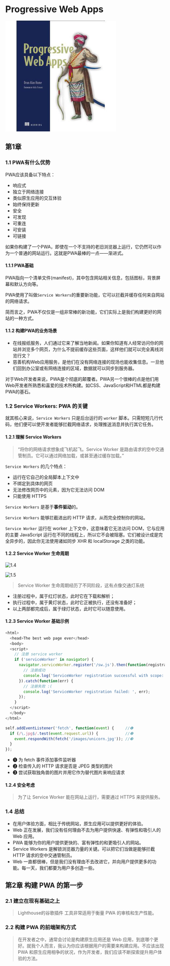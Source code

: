 # Progressive Web Apps

![9781617294587](../../static/img/9781617294587.jpg)

## 第1章

### 1.1 PWA有什么优势

PWA应该具备以下特点：

- 响应式
- 独立于网络连接
- 类似原生应用的交互体验
- 始终保持更新
- 安全
- 可发现
- 可重连
- 可安装
- 可链接

如果你构建了一个PWA，即使在一个不支持的老旧浏览器上运行，它仍然可以作为一个普通的网站运行。这就是PWA最棒的一点——渐进式。

#### 1.1.1 PWA基础

PWA指向一个清单文件(manifest)，其中包含网站相关信息，包括图标，背景屏幕和默认方向等。

PWA使用了叫做`Service Workers`的重要新功能，它可以拦截并缓存任何来自网站的网络请求。

简而言之，PWA不仅仅是一组非常棒的新功能，它们实际上是我们构建更好的网站的一种方式。

#### 1.1.2 构建PWA的业务场景

- 在线报纸服务，人们通过它来了解当地新闻。如果你知道有人经常访问你的网站并浏览多个网页，为什么不提前缓存这些页面，这样他们就可以完全离线浏览行文？
- 慈善机构Web应用服务，是他们在没有网络连接的现场也能收集信息。一旦他们回到办公室或有网络连接的区域，数据就可以同步到服务器。

对于Web开发者来说，PWA是个彻底的颠覆者。PWA另一个很棒的点是他们用Web开发者所熟悉和喜爱的技术所构建。如CSS、JavaScript和HTML都是构建PWA的基石。

### 1.2 Service Workers: PWA 的关键

就其核心来说，`Service Workers` 只是后台运行的 `worker` 脚本。只需短短几行代码，他们便可以使开发者能够拦截网络请求，处理推送消息并执行其它任务。

#### 1.2.1 理解 Service Workers

> “将你的网络请求想象成飞机起飞。Service Worker 是路由请求的空中交通管制员。它可以通过网络加载，或甚至通过缓存加载。”

`Service Workers` 的几个特点：

- 运行在它自己的全局脚本上下文中
- 不绑定到具体的网页
- 无法修改网页中的元素，因为它无法访问 DOM
- 只能使用 HTTPS

`Service Workers` 是基于**事件驱动**的。

`Service Workers` 能够拦截进出的 HTTP 请求，从而完全控制你的网站。

`Service Worker` 运行在 worker 上下文中，这意味着它无法访问 DOM，它与应用的主要 JavaScript 运行在不同的线程上，所以它不会被阻塞。它们被设计成是完全异步的，因此你无法使用诸如同步 XHR 和 localStorage 之类的功能。

#### 1.2.2 Service Worker 生命周期

![1.4](http://ofx24fene.bkt.clouddn.com//img/blog/figure1.4.png)

![1.5](http://ofx24fene.bkt.clouddn.com//img/blog/figure1.5.png)

> Service Worker 生命周期经历了不同阶段，这有点像交通灯系统

- 注册过程中，属于红灯状态，此时它在下载和解析；
- 执行过程中，属于黄灯状态，此时它正被执行，还没有准备好；
- 以上两部都完成后，属于绿灯状态，此时它可以随意使用。

#### 1.2.3 Service Worker 基础示例

```js
<html>
  <head>The best web page ever</head>
  <body>
  <script>
    // 注册 service worker
    if ('serviceWorker' in navigator) {                                                               //❶
      navigator.serviceWorker.register('/sw.js').then(function(registration) {                        //❷
        // 注册成功
        console.log('ServiceWorker registration successful with scope: ', registration.scope);        //❸
      }).catch(function(err) {                                                                        //❹
        // 注册失败 :(
        console.log('ServiceWorker registration failed: ', err);
      });
    }
  </script>
  </body>
</html>
```

```js
self.addEventListener('fetch', function(event) {     //❶
  if (/\.jpg$/.test(event.request.url)) {            //❷
    event.respondWith(fetch('/images/unicorn.jpg')); //❸
  }
});
```

- ❶ 为 fetch 事件添加事件监听器
- ❷ 检查传入的 HTTP 请求是否是 JPEG 类型的图片
- ❸ 尝试获取独角兽的图片并用它作为替代图片来响应请求

#### 1.2.4 安全考虑

> 为了让 Service Worker 能在网站上运行，需要通过 HTTPS 来提供服务。

### 1.4 总结

- 在用户体验方面，相比于传统网站，原生应用可以提供更好的体验。
- Web 正在发展，我们没有任何理由不去为用户提供快速、有弹性和吸引人的 Web 应用。
- PWA 能够为你的用户提供更快的、富有弹性的和更吸引人的网站。
- Service Workers 是解锁浏览器力量的关键。可以把它们当做是能够拦截 HTTP 请求的空中交通管制员。
- Web 一直都很棒，但是我们没有理由不去改进它，并向用户提供更多的功能。每一天，我们都要为用户多创造一些。

## 第2章 构建 PWA 的第一步

### 2.1 建立在现有基础之上

> Lighthouse的谷歌插件 工具非常适用于衡量 PWA 的审核和生产性能。

### 2.2 构建 PWA 的前端架构方式

> 在开发者之中，通常会讨论是构建原生应用还是 Web 应用，到底哪个更好。就我个人而言，我认为你应该根据用户的需要来构建应用。不应该出现 PWA 和原生应用相争的状况，作为开发者，我们应该不断探索提升用户体验的方法。